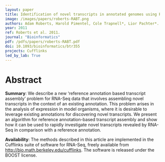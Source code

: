 ```yaml
---
layout: paper
title: Identification of novel transcripts in annotated genomes using RNA-Seq
image: /images/papers/roberts-RABT.png
authors: Adam Roberts, Harold Pimentel, Cole Trapnell*, Lior Pachter*.
year: 2011
ref: Roberts et al. 2011.
journal: "Bioinformatics"
pdf: /pdfs/papers/roberts-RABT.pdf
doi: 10.1093/bioinformatics/btr355
projects: Cufflinks
led_by_lab: True
---
```


# Abstract

**Summary**: We describe a new ‘reference annotation based transcript assembly’ problem for RNA-Seq data that involves assembling novel transcripts in the context of an existing annotation. This problem arises in the analysis of expression in model organisms, where it is desirable to leverage existing annotations for discovering novel transcripts. We present an algorithm for reference annotation-based transcript assembly and show how it can be used to rapidly investigate novel transcripts revealed by RNA-Seq in comparison with a reference annotation.

**Availability**: The methods described in this article are implemented in the Cufflinks suite of software for RNA-Seq, freely available from http://bio.math.berkeley.edu/cufflinks. The software is released under the BOOST license.